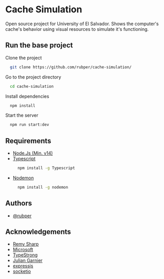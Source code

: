 # Cache Simulation

Open source project for University of El Salvador. Shows the computer's cache's behavior using visual resources to simulate it's functioning.

## Run the base project

Clone the project

```bash
  git clone https://github.com/rubper/cache-simulation/
```

Go to the project directory

```bash
  cd cache-simulation
```

Install dependencies

```bash
  npm install
```

Start the server

```bash
  npm run start:dev
```


## Requirements
* [Node.Js (Min. v14)](https://nodejs.org/es/download/)
* [Typescript](https://www.npmjs.com/package/typescript)
    ```bash
      npm install -g Typescript
    ```
* [Nodemon](https://github.com/remy/nodemon)
    ````bash
      npm install -g nodemon
    ````
## Authors

- [@rubper](https://www.github.com/rubper)


## Acknowledgements

 - [Remy Sharp](https://github.com/remy)
 - [Microsoft](https://github.com/Microsoft)
 - [TypeStrong](https://github.com/TypeStrong)
 - [Julian Garnier](https://github.com/juliangarnier)
 - [expressjs](https://github.com/expressjs)
 - [socketio](https://github.com/socketio)

